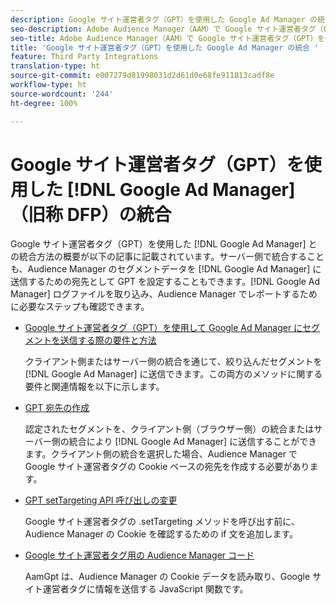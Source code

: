```yaml
---
description: Google サイト運営者タグ（GPT）を使用した Google Ad Manager の統合方法の概要です。
seo-description: Adobe Audience Manager（AAM）で Google サイト運営者タグ（GPT）を使用した Google Ad Manager の統合方法の概要です。
seo-title: Adobe Audience Manager（AAM）で Google サイト運営者タグ（GPT）を使用した Google Ad Manager の統合
title: 'Google サイト運営者タグ（GPT）を使用した Google Ad Manager の統合 '
feature: Third Party Integrations
translation-type: ht
source-git-commit: e007279d81998031d2d61d0e68fe911813cadf8e
workflow-type: ht
source-wordcount: '244'
ht-degree: 100%

---
```



# Google サイト運営者タグ（GPT）を使用した [!DNL Google Ad Manager]（旧称 DFP）の統合

Google サイト運営者タグ（GPT）を使用した [!DNL Google Ad Manager] との統合方法の概要が以下の記事に記載されています。サーバー側で統合することも、Audience Manager のセグメントデータを [!DNL Google Ad Manager] に送信するための宛先として GPT を設定することもできます。[!DNL Google Ad Manager] ログファイルを取り込み、Audience Manager でレポートするために必要なステップも確認できます。

* [Google サイト運営者タグ（GPT）を使用して Google Ad Manager にセグメントを送信する際の要件と方法](/help/using/integration/gpt-aam-destination/gpt-aam-requirements.md)

   クライアント側またはサーバー側の統合を通じて、絞り込んだセグメントを [!DNL Google Ad Manager] に送信できます。この両方のメソッドに関する要件と関連情報を以下に示します。

* [GPT 宛先の作成](/help/using/integration/gpt-aam-destination/gpt-aam-create-destination.md)

   認定されたセグメントを、クライアント側（ブラウザー側）の統合またはサーバー側の統合により [!DNL Google Ad Manager] に送信することができます。クライアント側の統合を選択した場合、Audience Manager で Google サイト運営者タグの Cookie ベースの宛先を作成する必要があります。

* [GPT setTargeting API 呼び出しの変更](/help/using/integration/gpt-aam-destination/gpt-aam-modify-api.md)

   Google サイト運営者タグの .setTargeting メソッドを呼び出す前に、Audience Manager の Cookie を確認するための if 文を追加します。

* [Google サイト運営者タグ用の Audience Manager コード](/help/using/integration/gpt-aam-destination/gpt-aam-aamgpt-code.md)

   AamGpt は、Audience Manager の Cookie データを読み取り、Google サイト運営者タグに情報を送信する JavaScript 関数です。
